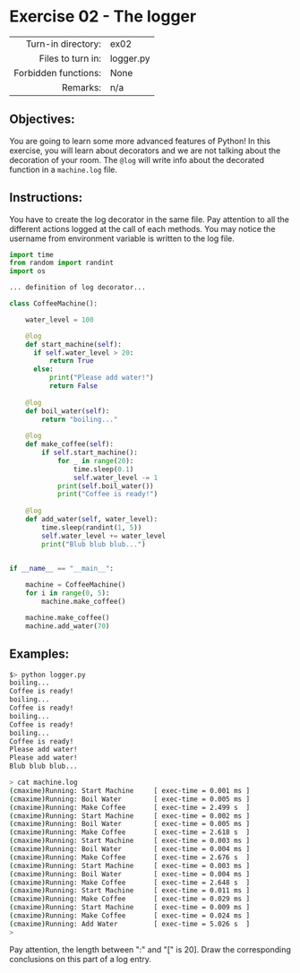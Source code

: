 # Exercise 02 - The logger

|                         |                    |
| -----------------------:| ------------------ |
|   Turn-in directory:    |  ex02              |
|   Files to turn in:     |  logger.py         |
|   Forbidden functions:  |  None              |
|   Remarks:              |  n/a               |

## Objectives:
You are going to learn some more advanced features of Python!
In this exercise, you will learn about decorators and we are not talking about the decoration of your room.
The `@log` will write info about the decorated function in a `machine.log` file.

## Instructions:
You have to create the log decorator in the same file.
Pay attention to all the different actions logged at the call of each methods.
You may notice the username from environment variable is written to the log file.

```py
import time
from random import randint
import os

... definition of log decorator...

class CoffeeMachine():

    water_level = 100

    @log
    def start_machine(self):
      if self.water_level > 20:
          return True
      else:
          print("Please add water!")
          return False
    
    @log
    def boil_water(self):
        return "boiling..."
    
    @log
    def make_coffee(self):
        if self.start_machine():
            for _ in range(20):
                time.sleep(0.1)
                self.water_level -= 1
            print(self.boil_water())
            print("Coffee is ready!")
    
    @log
    def add_water(self, water_level):
        time.sleep(randint(1, 5))
        self.water_level += water_level
        print("Blub blub blub...")


if __name__ == "__main__":
    
    machine = CoffeeMachine()
    for i in range(0, 5):
        machine.make_coffee()

    machine.make_coffee()
    machine.add_water(70)
```

## Examples:

```bash
$> python logger.py
boiling...
Coffee is ready!
boiling...
Coffee is ready!
boiling...
Coffee is ready!
boiling...
Coffee is ready!
Please add water!
Please add water!
Blub blub blub...
```

```bash
> cat machine.log
(cmaxime)Running: Start Machine 	[ exec-time = 0.001 ms ]
(cmaxime)Running: Boil Water 	    [ exec-time = 0.005 ms ]
(cmaxime)Running: Make Coffee 	    [ exec-time = 2.499 s  ]
(cmaxime)Running: Start Machine 	[ exec-time = 0.002 ms ]
(cmaxime)Running: Boil Water 	    [ exec-time = 0.005 ms ]
(cmaxime)Running: Make Coffee 	    [ exec-time = 2.618 s  ]
(cmaxime)Running: Start Machine 	[ exec-time = 0.003 ms ]
(cmaxime)Running: Boil Water 	    [ exec-time = 0.004 ms ]
(cmaxime)Running: Make Coffee 	    [ exec-time = 2.676 s  ]
(cmaxime)Running: Start Machine 	[ exec-time = 0.003 ms ]
(cmaxime)Running: Boil Water 	    [ exec-time = 0.004 ms ]
(cmaxime)Running: Make Coffee 	    [ exec-time = 2.648 s  ]
(cmaxime)Running: Start Machine 	[ exec-time = 0.011 ms ]
(cmaxime)Running: Make Coffee 	    [ exec-time = 0.029 ms ]
(cmaxime)Running: Start Machine 	[ exec-time = 0.009 ms ]
(cmaxime)Running: Make Coffee 	    [ exec-time = 0.024 ms ]
(cmaxime)Running: Add Water 	    [ exec-time = 5.026 s  ]
>
```

Pay attention, the length between ":" and "[" is 20].
Draw the corresponding conclusions on this part of a log entry.
